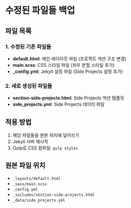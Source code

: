 # 수정된 파일들 백업

## 파일 목록

### 1. 수정된 기존 파일들
- **default.html**: 메인 레이아웃 파일 (프로젝트 섹션 구조 변경)
- **main.scss**: CSS 스타일 파일 (좌우 분할 스타일 추가)
- **_config.yml**: Jekyll 설정 파일 (Side Projects 설정 추가)

### 2. 새로 생성된 파일들
- **section-side-projects.html**: Side Projects 섹션 템플릿
- **side_projects.yml**: Side Projects 데이터 파일

## 적용 방법
1. 해당 파일들을 원본 위치에 덮어쓰기
2. Jekyll 서버 재시작
3. Gulp로 CSS 컴파일: `gulp styles`

## 원본 파일 위치
- `_layouts/default.html`
- `_sass/main.scss` 
- `_config.yml`
- `_includes/section-side-projects.html`
- `_data/side_projects.yml`